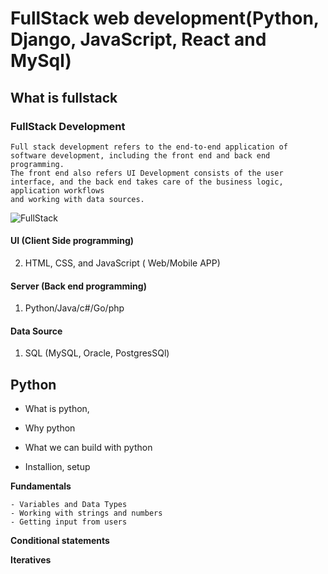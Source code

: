 # FullStack web development(Python, Django, JavaScript, React and MySql)


## What is fullstack
  ### FullStack Development
    Full stack development refers to the end-to-end application of software development, including the front end and back end programming. 
    The front end also refers UI Development consists of the user interface, and the back end takes care of the business logic, application workflows 
    and working with data sources.
    
    
   ![FullStack](https://github.com/YuvarajTana/python-react-fullstack/blob/main/static/images/fullStack2.png, "Reference Image")


#### UI (Client Side programming)                      
  2. HTML, CSS, and JavaScript ( Web/Mobile APP) 
  

#### Server (Back end programming)
  1. Python/Java/c#/Go/php 

#### Data Source 
  1. SQL (MySQL, Oracle, PostgresSQl)



## Python
  
  - What is python,
  
  - Why python 
  - What we can build with python
  - Installion, setup 

  **Fundamentals**
  
    - Variables and Data Types  
    - Working with strings and numbers 
    - Getting input from users 
    
  **Conditional statements**
  
  
  **Iteratives**
  
  
  

